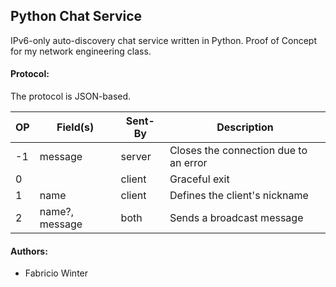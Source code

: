 ## Python Chat Service

IPv6-only auto-discovery chat service written in Python.
Proof of Concept for my network engineering class.

#### Protocol:

The protocol is JSON-based.

| OP | Field(s)       | Sent-By | Description                           |                           
|----|----------------|---------|---------------------------------------|
| -1 | message        | server  | Closes the connection due to an error |
| 0  |                | client  | Graceful exit                         |
| 1  | name           | client  | Defines the client's nickname         |
| 2  | name?, message | both    | Sends a broadcast message             |

#### Authors:
- Fabricio Winter
